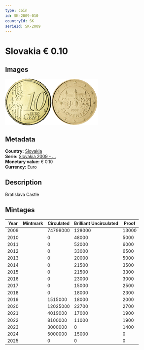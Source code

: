 ```yaml
---
type: coin
id: SK-2009-010
countryId: SK
serieId: SK-2009
---
```


# Slovakia € 0.10

## Images

<img src="../../../Images/common-2007-010.webp" height="150" alt="Front image"><img src="Images/slovakia-2009-010.webp" height="150" alt="Back image">

## Metadata

**Country:** [Slovakia](../index.md)\
**Serie:** [Slovakia 2009 - ...](index.md)\
**Monetary value:** € 0.10\
**Currency:** Euro

## Description

Bratislava Castle

## Mintages

| Year | Mintmark | Circulated | Brilliant Uncirculated | Proof |
| ---- | -------- | ---------- | ---------------------- | ----- |
| 2009 |          | 74799000   | 128000                 | 13000 |
| 2010 |          | 0          | 48000                  | 5000  |
| 2011 |          | 0          | 52000                  | 6000  |
| 2012 |          | 0          | 33000                  | 6500  |
| 2013 |          | 0          | 20000                  | 5000  |
| 2014 |          | 0          | 21500                  | 3500  |
| 2015 |          | 0          | 21500                  | 3300  |
| 2016 |          | 0          | 23000                  | 3000  |
| 2017 |          | 0          | 15000                  | 2500  |
| 2018 |          | 0          | 18000                  | 2300  |
| 2019 |          | 1515000    | 18000                  | 2000  |
| 2020 |          | 12025000   | 22700                  | 2700  |
| 2021 |          | 4019000    | 17000                  | 1900  |
| 2022 |          | 8100000    | 11000                  | 1900  |
| 2023 |          | 3000000    | 0                      | 1400  |
| 2024 |          | 5000000    | 15000                  | 0     |
| 2025 |          | 0          | 0                      | 0     |
